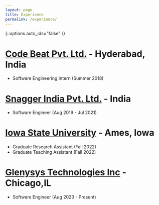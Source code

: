 ```yaml
---
layout: page
title: Experience
permalink: /experience/
---
```

{::options auto_ids="false" /}



# [Code Beat Pvt. Ltd.](https://codebeat.in/) - Hyderabad, India
  
   * Software Engineering Intern (Summer 2018)


# [Snagger India Pvt. Ltd.](https://snagger.in/) - India

 * Software Engineer (Aug 2019 - Jul 2021)


# [Iowa State University](https://www.ece.iastate.edu/) - Ames, Iowa 

   * Graduate Research Assistant (Fall 2022)
   * Graduate Teaching Assistant (Fall 2022)

# [Glenysys Technologies Inc](https://www.glenysys.com/) - Chicago,IL

 * Software Engineer (Aug 2023 - Present)
